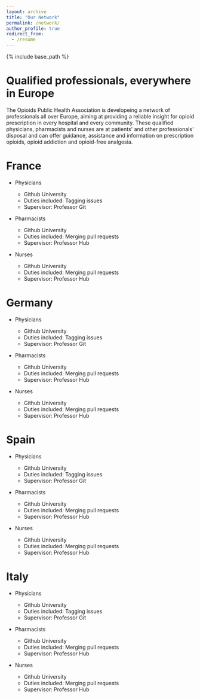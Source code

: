 ```yaml
---
layout: archive
title: "Our Network"
permalink: /network/
author_profile: true
redirect_from:
  - /resume
---
```


{% include base_path %}

Qualified professionals, everywhere in Europe
======
The Opioids Public Health Association is developeing a network of professionals all over Europe, aiming at providing a reliable insight for opioid prescription in every hospital and every community. These qualified physicians, pharmacists and nurses are at patients' and other professionals' disposal and can offer guidance, assistance and information on prescription opioids, opioid addiction and opioid-free analgesia.

France
======
* Physicians
  * Github University
  * Duties included: Tagging issues
  * Supervisor: Professor Git

* Pharmacists
  * Github University
  * Duties included: Merging pull requests
  * Supervisor: Professor Hub

* Nurses
  * Github University
  * Duties included: Merging pull requests
  * Supervisor: Professor Hub
  

Germany
======
* Physicians
  * Github University
  * Duties included: Tagging issues
  * Supervisor: Professor Git

* Pharmacists
  * Github University
  * Duties included: Merging pull requests
  * Supervisor: Professor Hub

* Nurses
  * Github University
  * Duties included: Merging pull requests
  * Supervisor: Professor Hub


Spain
======
* Physicians
  * Github University
  * Duties included: Tagging issues
  * Supervisor: Professor Git

* Pharmacists
  * Github University
  * Duties included: Merging pull requests
  * Supervisor: Professor Hub

* Nurses
  * Github University
  * Duties included: Merging pull requests
  * Supervisor: Professor Hub


Italy
======
* Physicians
  * Github University
  * Duties included: Tagging issues
  * Supervisor: Professor Git

* Pharmacists
  * Github University
  * Duties included: Merging pull requests
  * Supervisor: Professor Hub

* Nurses
  * Github University
  * Duties included: Merging pull requests
  * Supervisor: Professor Hub
